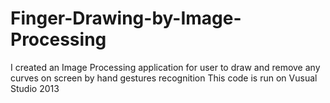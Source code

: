 # Finger-Drawing-by-Image-Processing

I created an Image Processing application for user to draw and remove any curves on screen by hand gestures recognition
This code is run on Vusual Studio 2013
